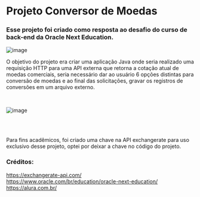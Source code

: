 # Projeto Conversor de Moedas

### Esse projeto foi criado como resposta ao desafio do curso de back-end da Oracle Next Education.
![image](https://github.com/maindan/ConversorMoeda/assets/130112273/07274b56-f9fe-45f6-ae7f-a028ab31d056)

<p>O objetivo do projeto era criar uma aplicação Java onde seria realizado uma requisição HTTP para uma API externa que retorna a cotação atual de moedas comerciais, seria necessário dar ao usuário 6 opções distintas para conversão de moedas e ao final das solicitações, gravar os registros de conversões em um arquivo externo.</p>
<br>

![image](https://github.com/maindan/ConversorMoeda/assets/130112273/84276640-832c-453c-a4ee-c9aa1acc34ff)

<br>
<br>
<p>Para fins acadêmicos, foi criado uma chave na API exchangerate para uso exclusivo desse projeto, optei por deixar a chave no código do projeto.</p>

### Créditos:

https://exchangerate-api.com/<br>
https://www.oracle.com/br/education/oracle-next-education/<br>
https://alura.com.br/
